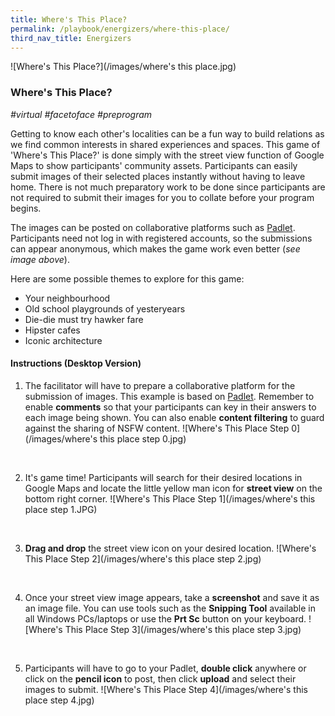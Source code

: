 ```yaml
---
title: Where's This Place? 
permalink: /playbook/energizers/where-this-place/
third_nav_title: Energizers 
---
```

![Where's This Place?](/images/where's this place.jpg)

### Where's This Place?
*#virtual #facetoface #preprogram*

Getting to know each other's localities can be a fun way to build relations as we find common interests in shared experiences and spaces. This game of 'Where's This Place?' is  done simply with the street view function of Google Maps to show participants' community assets. Participants can easily submit images of their selected places instantly without having to leave home. There is not much preparatory work to be done since participants are not required to submit their images for you to collate before your program begins. 

The images can be posted on collaborative platforms such as [Padlet](https://padlet.com/). Participants need not log in with registered accounts, so the submissions can appear anonymous, which makes the game work even better (*see image above*). 

Here are some possible themes to explore for this game: 
   * Your neighbourhood  
   * Old school playgrounds of yesteryears  
   * Die-die must try hawker fare   
   * Hipster cafes   
   * Iconic architecture  
   
#### Instructions (Desktop Version)

1. The facilitator will have to prepare a collaborative platform for the submission of images. This example is based on [Padlet](https://padlet.com/). Remember to enable **comments** so that your participants can key in their answers to each image being shown. You can also enable **content filtering** to guard against the sharing of NSFW content. 
![Where's This Place Step 0](/images/where's this place step 0.jpg)  
<br/>  

2. It's game time! Participants will search for their desired locations in Google Maps and locate the little yellow man icon for **street view** on the bottom right corner. 
![Where's This Place Step 1](/images/where's this place step 1.JPG)  
<br/>  

3. **Drag and drop** the street view icon on your desired location. 
![Where's This Place Step 2](/images/where's this place step 2.jpg)  
<br/>  

4. Once your street view image appears, take a **screenshot** and save it as an image file. You can use tools such as the **Snipping Tool** available in all Windows PCs/laptops or use the **Prt Sc** button on your keyboard. 
![Where's This Place Step 3](/images/where's this place step 3.jpg)  
<br/>  

5. Participants will have to go to your Padlet, **double click** anywhere or click on the **pencil icon** to post, then click **upload** and select their images to submit. 
![Where's This Place Step 4](/images/where's this place step 4.jpg)
